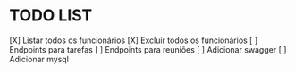 # TODO LIST

[X] Listar todos os funcionários
[X] Excluir todos os funcionários
[ ] Endpoints para tarefas
[ ] Endpoints para reuniões
[ ] Adicionar swagger
[ ] Adicionar mysql
